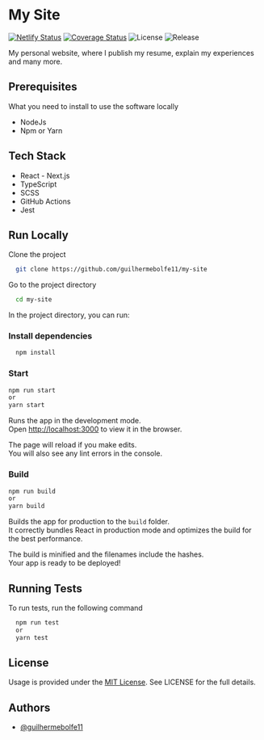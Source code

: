 # My Site

[![Netlify Status](https://api.netlify.com/api/v1/badges/a79e2e75-6b88-4eb9-9e80-b01aec57fdae/deploy-status)](https://app.netlify.com/sites/reverent-agnesi-d90498/deploys) [![Coverage Status](https://coveralls.io/repos/github/guilhermebolfe11/my-site/badge.svg?branch=master)](https://coveralls.io/github/guilhermebolfe11/my-site?branch=master) ![License](https://img.shields.io/badge/license-MIT-blue.svg) ![Release](https://img.shields.io/github/v/release/guilhermebolfe11/my-site)

My personal website, where I publish my resume, explain my experiences and many more.

## Prerequisites

What you need to install to use the software locally

- NodeJs
- Npm or Yarn

## Tech Stack

- React - Next.js
- TypeScript
- SCSS
- GitHub Actions
- Jest

## Run Locally

Clone the project

```sh
  git clone https://github.com/guilhermebolfe11/my-site
```

Go to the project directory

```sh
  cd my-site
```

In the project directory, you can run:

### Install dependencies

```bash
  npm install
```

### Start

```sh
npm run start
or
yarn start
```

Runs the app in the development mode.\
Open [http://localhost:3000](http://localhost:3000) to view it in the browser.

The page will reload if you make edits.\
You will also see any lint errors in the console.

### Build

```sh
npm run build
or
yarn build
```

Builds the app for production to the `build` folder.\
It correctly bundles React in production mode and optimizes the build for the best performance.

The build is minified and the filenames include the hashes.\
Your app is ready to be deployed!

## Running Tests

To run tests, run the following command

```bash
  npm run test
  or
  yarn test
```

## License

Usage is provided under the [MIT License](https://github.com/guilhermebolfe11/my-site/blob/master/LICENSE). See LICENSE for the full details.

## Authors

- [@guilhermebolfe11](https://www.github.com/guilhermebolfe11)
